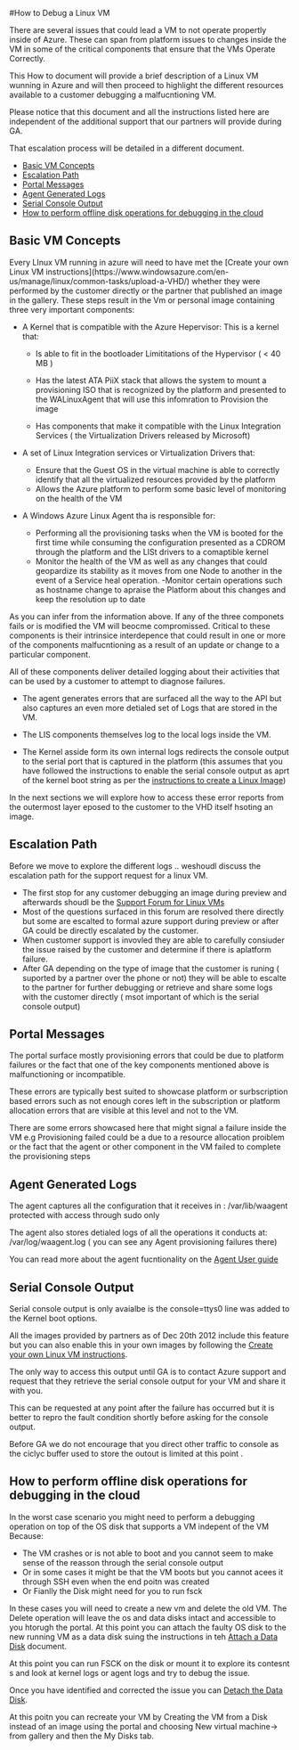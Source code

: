 #How to Debug a Linux VM

There are several issues that could lead  a VM to not operate propertly inside of Azure.
These can span from platform issues to changes inside the VM in some of the critical components that ensure that the VMs Operate Correctly.

This How to document will provide a brief description of a Linux VM wunning in Azure and will then proceed to highlight the different resources available to a customer debugging a malfucntioning VM.

Please notice that this document and all the instructions listed here are independent of the additional support that our partners will provide during GA. 

That escalation process will be detailed in a different document. 

* [Basic VM Concepts](#concepts)
* [Escalation Path](#escalation)
* [Portal Messages](#portalerrors)
* [Agent Generated Logs](#agentlogs)
* [Serial Console Output](#serialconsole)
* [How to perform offline disk operations for debugging in the cloud](#debugging)


<h2 id="concepts">Basic  VM Concepts</h2>
Every LInux VM running in azure will need to have met the [Create your own Linux VM instructions](https://www.windowsazure.com/en-us/manage/linux/common-tasks/upload-a-VHD/) whether they were performed by the customer directly or the partner that published an image in the gallery. 
These steps result in the Vm or personal image containing three very important components:

- A Kernel that is compatible with the Azure Hepervisor: This is a kernel that:

	- Is able to fit in the bootloader Limititations of the Hypervisor ( < 40 MB )
	
	- Has the latest ATA PiiX stack that allows the system to mount a provisioning ISO that is recognized by the platform and presented to the WALinuxAgent that will use this infomration to Provision the image
	
	- Has components that make it compatible with the Linux Integration Services ( the Virtualization Drivers released by Microsoft)
- A set of Linux Integration services or Virtualization Drivers that:
		
	- Ensure that the Guest OS in the virtual machine is able to correctly identify that all the virtualized resources provided by the platform
	- Allows the Azure platform to perform some basic level of monitoring on the health of the VM
- A Windows Azure Linux Agent tha is responsible for:

	- Performing all the provisioning tasks when the VM is booted for the first time while consuming the configuration presented as a CDROM through the platform and the LISt drivers to a comaptible kernel
	- Monitor the health of the VM as well as any changes that could geopardize its stability  as it moves from one Node to another in the event of a Service heal operation.
	-Monitor certain operations such as hostname change to apraise the Platform about this changes and keep the resolution up to date

As you can infer from the information above. If any of the three componets fails or is modified  the VM will beocme compromissed. 
Critical to these components is their intrinsice interdepence that could result in one or more of the components malfucntioning as a result of an update or change to a particular component. 

All of these components deliver detailed logging about their activities that can be used by a customer to attempt to diagnose failures.

-	The agent generates errors that are surfaced all the way to the API but also captures an even more detialed set of Logs that are stored in the VM.  

-	The LIS components themselves log to the local logs inside the VM.

-	The Kernel asside form its own internal logs redirects the console output to the serial port that is captured in the platform (this assumes that you have followed the instructions to enable the serial console output  as aprt of the kernel boot string as per the [instructions to create a Linux Image](https://www.windowsazure.com/en-us/manage/linux/common-tasks/upload-a-VHD/))

In the next sections we will explore how to access these error reports from the outermost layer eposed to the customer to the VHD itself hsoting an image.

<h2 id="escalation">Escalation Path</h2>
Before we move to explore the different logs .. weshoudl discuss the escalation path for  the support request for a linux VM.

- The first stop for any customer debugging an image during preview and afterwards shoudl be the [Support Forum for Linux VMs](http://social.msdn.microsoft.com/Forums/en/WAVirtualMachinesforLinux/)
-	Most of the questions surfaced in this forum are resolved there directly but some are escalted to formal azure support during preview or after GA could be directly escalated by the customer.
-	When customer support is invovled they are able to carefully consiuder the issue raised by the customer and determine if there is aplatform failure. 
-	After GA depending on the type of image that the customer is runing ( suported by a partner over the phone or not) they will be able to escalte to the partner for further debugging or retrieve and share some logs with the customer directly ( msot important of which is the serial console output) 

<h2 id="portalerrors">Portal Messages</h2>

The portal surface mostly   provisioning errors that could be due to platform failures or the fact that one of the key components mentioned above is malfunctioning or incompatible.

These errors are typically best suited to showcase platform or surbscription based errors such as not enough cores left in the subscription or platform allocation errors that are visible at this level and not to the VM. 

There are some errors showcased here that might signal a failure inside the VM  e.g Provisioning failed could be a due to a resource allocation proiblem or the fact that the agent or other component in the VM failed to complete the provisioning steps

<h2 id="agentlogs">Agent Generated Logs</h2>

The agent captures all the configuration that it receives in : /var/lib/waagent protected with access through sudo only

The agent also stores detialed logs of all the operations it conducts  at: /var/log/waagent.log  ( you can see any Agent provisioning failures there)

You can read more about the agent fucntionality on the [Agent User guide](https://www.windowsazure.com/en-us/manage/linux/how-to-guides/linux-agent-guide/)

<h2 id="serialconsole">Serial Console Output</h2>

Serial console output is only avaialbe is the console=ttys0 line was added to the Kernel boot options. 

All the images provided by partners as of Dec 20th 2012 include this feature  but you can also enable this in your own images by following the [Create your own Linux VM instructions](https://www.windowsazure.com/en-us/manage/linux/common-tasks/upload-a-VHD/).

The only way to access this output until GA is to contact Azure support and request that they retrieve the serial console output for your VM and share it with you.

This can be requested at any point after the failure has occurred but it is better to repro the fault condition shortly before asking for the console output. 

Before GA we do not encourage that you direct other traffic to console as the ciclyc buffer used to store the outout is limited at this point .

<h2 id="debugging">How to perform offline disk operations for debugging in the cloud</h2>

In the worst case scenario you might need to perform a debugging operation on top of the OS disk that supports a VM indepent of the VM Because:
-	The VM  crashes or is not able to boot and you cannot seem to make sense of the reasson through the serial console output
-	Or in some cases it might be that the VM boots but you cannot acees it through SSH even when the end poitn was created 
-	Or Fianlly the Disk might need for you to run fsck 

In these cases you will need to create a new vm and delete the old VM. The Delete operation will leave the os and data disks intact and accessible to you htorugh the portal.
At this point you can attach the faulty OS disk to the new running VM as a data disk suing the instructions in teh [Attach a Data Disk](https://www.windowsazure.com/en-us/manage/linux/how-to-guides/attach-a-disk/) document.

At this point you can run FSCK on the disk or mount it to explore its contesnt s and look at kernel logs or agent logs and try to debug the issue.
 
Once you have identified and corrected the issue you can [Detach the Data Disk](https://www.windowsazure.com/en-us/manage/linux/how-to-guides/howto-detach-disk/).

At this poitn you can recreate your VM by Creating the VM from a Disk instead of an image using the portal and choosing New virtual machine-> from gallery  and then the  My Disks tab. 